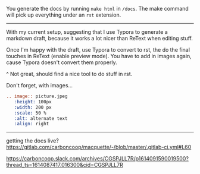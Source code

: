 You generate the docs by running `make html` in `/docs`. The make command will pick up everything under an `rst` extension.

---

With my current setup, suggesting that I use Typora to generate a markdown draft, because it works a lot nicer than ReText when editing stuff.

Once I'm happy with the draft, use Typora to convert to rst, the do the final touches in ReText (enable preview mode). You have to add in images again, cause Typora doesn't convert them properly.

^ Not great, should find a nice tool to do stuff in rst.

Don't forget, with images...

```reStructuredText
.. image:: picture.jpeg
   :height: 100px
   :width: 200 px
   :scale: 50 %
   :alt: alternate text
   :align: right
```

---

getting the docs live? https://gitlab.com/carboncoop/macquette/-/blob/master/.gitlab-ci.yml#L60

https://carboncoop.slack.com/archives/CGSPJLL7R/p1614091590019500?thread_ts=1614087417.016300&cid=CGSPJLL7R
